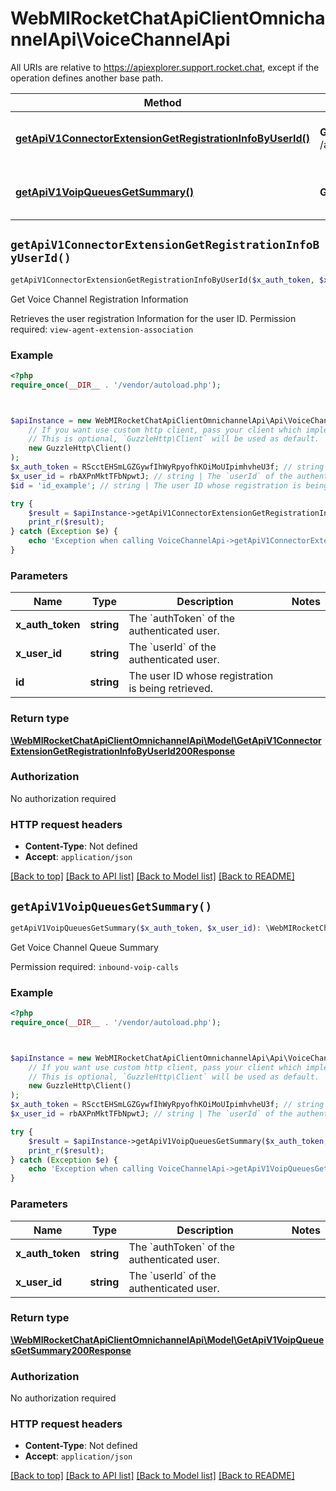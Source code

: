 # WebMIRocketChatApiClientOmnichannelApi\VoiceChannelApi

All URIs are relative to https://apiexplorer.support.rocket.chat, except if the operation defines another base path.

| Method | HTTP request | Description |
| ------------- | ------------- | ------------- |
| [**getApiV1ConnectorExtensionGetRegistrationInfoByUserId()**](VoiceChannelApi.md#getApiV1ConnectorExtensionGetRegistrationInfoByUserId) | **GET** /api/v1/connector.extension.getRegistrationInfoByUserId | Get Voice Channel Registration Information |
| [**getApiV1VoipQueuesGetSummary()**](VoiceChannelApi.md#getApiV1VoipQueuesGetSummary) | **GET** /api/v1/voip/queues.getSummary | Get Voice Channel Queue Summary |


## `getApiV1ConnectorExtensionGetRegistrationInfoByUserId()`

```php
getApiV1ConnectorExtensionGetRegistrationInfoByUserId($x_auth_token, $x_user_id, $id): \WebMIRocketChatApiClientOmnichannelApi\Model\GetApiV1ConnectorExtensionGetRegistrationInfoByUserId200Response
```

Get Voice Channel Registration Information

Retrieves the user registration Information for the user ID. Permission required: `view-agent-extension-association`

### Example

```php
<?php
require_once(__DIR__ . '/vendor/autoload.php');



$apiInstance = new WebMIRocketChatApiClientOmnichannelApi\Api\VoiceChannelApi(
    // If you want use custom http client, pass your client which implements `GuzzleHttp\ClientInterface`.
    // This is optional, `GuzzleHttp\Client` will be used as default.
    new GuzzleHttp\Client()
);
$x_auth_token = RScctEHSmLGZGywfIhWyRpyofhKOiMoUIpimhvheU3f; // string | The `authToken` of the authenticated user.
$x_user_id = rbAXPnMktTFbNpwtJ; // string | The `userId` of the authenticated user.
$id = 'id_example'; // string | The user ID whose registration is being retrieved.

try {
    $result = $apiInstance->getApiV1ConnectorExtensionGetRegistrationInfoByUserId($x_auth_token, $x_user_id, $id);
    print_r($result);
} catch (Exception $e) {
    echo 'Exception when calling VoiceChannelApi->getApiV1ConnectorExtensionGetRegistrationInfoByUserId: ', $e->getMessage(), PHP_EOL;
}
```

### Parameters

| Name | Type | Description  | Notes |
| ------------- | ------------- | ------------- | ------------- |
| **x_auth_token** | **string**| The &#x60;authToken&#x60; of the authenticated user. | |
| **x_user_id** | **string**| The &#x60;userId&#x60; of the authenticated user. | |
| **id** | **string**| The user ID whose registration is being retrieved. | |

### Return type

[**\WebMIRocketChatApiClientOmnichannelApi\Model\GetApiV1ConnectorExtensionGetRegistrationInfoByUserId200Response**](../Model/GetApiV1ConnectorExtensionGetRegistrationInfoByUserId200Response.md)

### Authorization

No authorization required

### HTTP request headers

- **Content-Type**: Not defined
- **Accept**: `application/json`

[[Back to top]](#) [[Back to API list]](../../README.md#endpoints)
[[Back to Model list]](../../README.md#models)
[[Back to README]](../../README.md)

## `getApiV1VoipQueuesGetSummary()`

```php
getApiV1VoipQueuesGetSummary($x_auth_token, $x_user_id): \WebMIRocketChatApiClientOmnichannelApi\Model\GetApiV1VoipQueuesGetSummary200Response
```

Get Voice Channel Queue Summary

Permission required: `inbound-voip-calls`

### Example

```php
<?php
require_once(__DIR__ . '/vendor/autoload.php');



$apiInstance = new WebMIRocketChatApiClientOmnichannelApi\Api\VoiceChannelApi(
    // If you want use custom http client, pass your client which implements `GuzzleHttp\ClientInterface`.
    // This is optional, `GuzzleHttp\Client` will be used as default.
    new GuzzleHttp\Client()
);
$x_auth_token = RScctEHSmLGZGywfIhWyRpyofhKOiMoUIpimhvheU3f; // string | The `authToken` of the authenticated user.
$x_user_id = rbAXPnMktTFbNpwtJ; // string | The `userId` of the authenticated user.

try {
    $result = $apiInstance->getApiV1VoipQueuesGetSummary($x_auth_token, $x_user_id);
    print_r($result);
} catch (Exception $e) {
    echo 'Exception when calling VoiceChannelApi->getApiV1VoipQueuesGetSummary: ', $e->getMessage(), PHP_EOL;
}
```

### Parameters

| Name | Type | Description  | Notes |
| ------------- | ------------- | ------------- | ------------- |
| **x_auth_token** | **string**| The &#x60;authToken&#x60; of the authenticated user. | |
| **x_user_id** | **string**| The &#x60;userId&#x60; of the authenticated user. | |

### Return type

[**\WebMIRocketChatApiClientOmnichannelApi\Model\GetApiV1VoipQueuesGetSummary200Response**](../Model/GetApiV1VoipQueuesGetSummary200Response.md)

### Authorization

No authorization required

### HTTP request headers

- **Content-Type**: Not defined
- **Accept**: `application/json`

[[Back to top]](#) [[Back to API list]](../../README.md#endpoints)
[[Back to Model list]](../../README.md#models)
[[Back to README]](../../README.md)
